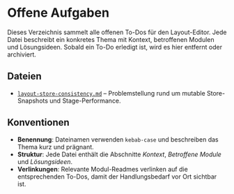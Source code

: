 # Offene Aufgaben

Dieses Verzeichnis sammelt alle offenen To-Dos für den Layout-Editor. Jede Datei beschreibt ein konkretes Thema mit Kontext, betroffenen Modulen und Lösungsideen. Sobald ein To-Do erledigt ist, wird es hier entfernt oder archiviert.

## Dateien
- [`layout-store-consistency.md`](layout-store-consistency.md) – Problemstellung rund um mutable Store-Snapshots und Stage-Performance.

## Konventionen
- **Benennung**: Dateinamen verwenden `kebab-case` und beschreiben das Thema kurz und prägnant.
- **Struktur**: Jede Datei enthält die Abschnitte _Kontext_, _Betroffene Module_ und _Lösungsideen_.
- **Verlinkungen**: Relevante Modul-Readmes verlinken auf die entsprechenden To-Dos, damit der Handlungsbedarf vor Ort sichtbar ist.

